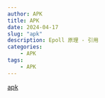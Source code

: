 ```yaml
---
author: APK
title: APK
date: 2024-04-17
slug: "apk"
description: Epoll 原理 - 引用 
categories:
    - APK
tags:
    - APK
---
```


[apk](VC_Operator_1005.apk)